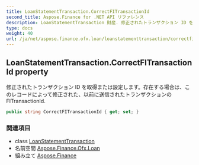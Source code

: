 ```yaml
---
title: LoanStatementTransaction.CorrectFITransactionId
second_title: Aspose.Finance for .NET API リファレンス
description: LoanStatementTransaction 財産. 修正されたトランザクション ID を取得または設定します存在する場合はこのレコードによって修正された以前に送信されたトランザクションの FITransactionId.
type: docs
weight: 40
url: /ja/net/aspose.finance.ofx.loan/loanstatementtransaction/correctfitransactionid/
---
```

## LoanStatementTransaction.CorrectFITransactionId property

修正されたトランザクション ID を取得または設定します。存在する場合は、このレコードによって修正された、以前に送信されたトランザクションの FITransactionId.

```csharp
public string CorrectFITransactionId { get; set; }
```

### 関連項目

* class [LoanStatementTransaction](../)
* 名前空間 [Aspose.Finance.Ofx.Loan](../../loanstatementtransaction/)
* 組み立て [Aspose.Finance](../../../)


